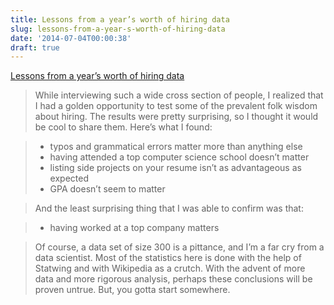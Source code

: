 ```yaml
---
title: Lessons from a year’s worth of hiring data
slug: lessons-from-a-year-s-worth-of-hiring-data
date: '2014-07-04T00:00:38'
draft: true
---
```


[Lessons from a year’s worth of hiring data](http://blog.alinelerner.com/lessons-from-a-years-worth-of-hiring-data/)

> While interviewing such a wide cross section of people, I realized that I had a golden opportunity to test some of the prevalent folk wisdom about hiring. The results were pretty surprising, so I thought it would be cool to share them. Here’s what I found:

<!--more-->

> * typos and grammatical errors matter more than anything else
> * having attended a top computer science school doesn’t matter
> * listing side projects on your resume isn’t as advantageous as expected
> * GPA doesn’t seem to matter

> And the least surprising thing that I was able to confirm was that:

> * having worked at a top company matters

> Of course, a data set of size 300 is a pittance, and I’m a far cry from a data scientist. Most of the statistics here is done with the help of Statwing and with Wikipedia as a crutch. With the advent of more data and more rigorous analysis, perhaps these conclusions will be proven untrue. But, you gotta start somewhere.